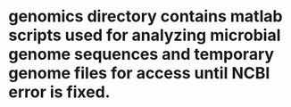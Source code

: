 # genomics directory contains matlab scripts used for analyzing microbial genome sequences and temporary genome files for access until NCBI error is fixed.
